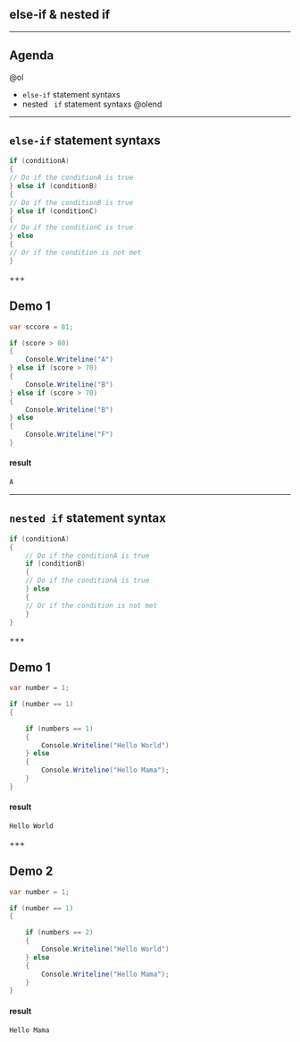 ## else-if & nested if

---

## Agenda

@ol
*  `else-if` statement syntaxs
*  nested ` if` statement syntaxs
@olend

---

## `else-if` statement syntaxs

```csharp
if (conditionA) 
{
// Do if the conditionA is true    
} else if (conditionB) 
{
// Do if the conditionB is true    
} else if (conditionC)  
{
// Do if the conditionC is true    
} else 
{
// Or if the condition is not met    
}
```

+++

## Demo 1

```csharp
var sccore = 81;

if (score > 80) 
{
    Console.Writeline("A")
} else if (score > 70) 
{
    Console.Writeline("B")
} else if (score > 70) 
{
    Console.Writeline("B")
} else 
{
    Console.Writeline("F")
}
```

#### result

```csharp
A
```

---

##  `nested if` statement syntax 

```csharp
if (conditionA) 
{
	// Do if the conditionA is true
	if (conditionB) 
	{
	// Do if the conditionA is true		
	} else 
	{
	// Or if the condition is not met
	}
}
```

+++

## Demo 1

```csharp
var number = 1;

if (number == 1) 
{

	if (numbers == 1) 
	{
		Console.Writeline("Hello World")
	} else 
	{
		Console.Writeline("Hello Mama");
	}
}
```

#### result

```csharp
Hello World
```
+++
## Demo 2

```csharp
var number = 1;

if (number == 1) 
{

	if (numbers == 2) 
	{
		Console.Writeline("Hello World")
	} else 
	{
		Console.Writeline("Hello Mama");
	}
}
```

#### result

```csharp
Hello Mama
```